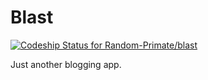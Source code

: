 Blast
=====

[ ![Codeship Status for Random-Primate/blast](https://www.codeship.io/projects/330ab2f0-2230-0132-f5dd-46c80b892b0f/status)](https://www.codeship.io/projects/36458)

Just another blogging app.
